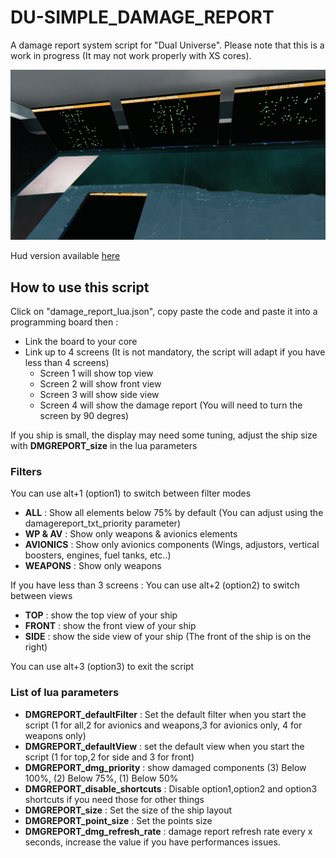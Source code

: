 # DU-SIMPLE_DAMAGE_REPORT

A damage report system script for "Dual Universe". Please note that this is a work in progress (It may not work properly with XS cores).

![image](https://raw.githubusercontent.com/Catharius/DU-SIMPLE-DAMAGE-REPORT/main/damage.png)

Hud version available [here](https://github.com/Catharius/DU-MINIMALIST-HUD)

## How to use this script

Click on "damage_report_lua.json", copy paste the code and paste it into a programming board then :
* Link the board to your core
* Link up to 4 screens (It is not mandatory, the script will adapt if you have less than 4 screens)
  * Screen 1 will show top view
  * Screen 2 will show front view
  * Screen 3 will show side view
  * Screen 4 will show the damage report (You will need to turn the screen by 90 degres)
  
If you ship is small, the display may need some tuning, adjust the ship size with **DMGREPORT_size** in the lua parameters  
  
  
### Filters
You can use alt+1 (option1) to switch between filter modes
* **ALL** : Show all elements below 75% by default (You can adjust using the damagereport_txt_priority parameter)
* **WP & AV** : Show only weapons & avionics elements
* **AVIONICS**  : Show only avionics components (Wings, adjustors, vertical boosters, engines, fuel tanks, etc..)
* **WEAPONS** : Show only weapons

If you have less than 3 screens : You can use alt+2 (option2) to switch between views
* **TOP** : show the top view of your ship
* **FRONT** : show the front view of your ship
* **SIDE** : show the side view of your ship (The front of the ship is on the right)

You can use alt+3 (option3) to exit the script
  
### List of lua parameters
* **DMGREPORT_defaultFilter** : Set the default filter when you start the script (1 for all,2 for avionics and weapons,3 for avionics only, 4 for weapons only)
* **DMGREPORT_defaultView** : set the default view when you start the script (1 for top,2 for side and 3 for front)
* **DMGREPORT_dmg_priority** : show damaged components (3) Below 100%, (2) Below 75%, (1) Below 50%
* **DMGREPORT_disable_shortcuts** : Disable option1,option2 and option3 shortcuts if you need those for other things
* **DMGREPORT_size** : Set the size of the ship layout 
* **DMGREPORT_point_size** : Set the points size
* **DMGREPORT_dmg_refresh_rate** : damage report refresh rate every x seconds, increase the value if you have performances issues.
